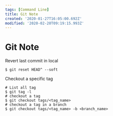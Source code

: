 ```yaml
---
tags: [Command Line]
title: Git Note
created: '2020-01-27T16:05:00.692Z'
modified: '2020-02-20T09:19:15.993Z'
---
```


# Git Note

Revert last commit in local
```shell
$ git reset HEAD^ --soft
```

Checkout a specific tag
```shell
# List all tag
$ git tag -l
# checkout a tag
$ git checkout tags/<tag_name>
# checkout a tag in a branch
$ git checkout tags/<tag_name> -b <branch_name>
```

